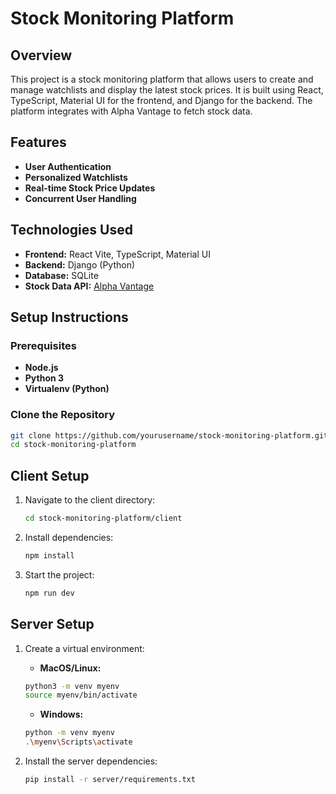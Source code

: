 # Stock Monitoring Platform

## Overview
This project is a stock monitoring platform that allows users to create and manage watchlists and display the latest stock prices. It is built using React, TypeScript, Material UI for the frontend, and Django for the backend. The platform integrates with Alpha Vantage to fetch stock data.

## Features
- **User Authentication**
- **Personalized Watchlists**
- **Real-time Stock Price Updates**
- **Concurrent User Handling**

## Technologies Used
- **Frontend:** React Vite, TypeScript, Material UI
- **Backend:** Django (Python)
- **Database:** SQLite
- **Stock Data API:** [Alpha Vantage](https://www.alphavantage.co)

## Setup Instructions

### Prerequisites
- **Node.js**
- **Python 3**
- **Virtualenv (Python)**

### Clone the Repository
```bash
git clone https://github.com/yourusername/stock-monitoring-platform.git
cd stock-monitoring-platform
```
## Client Setup
1. Navigate to the client directory:
    ```bash
    cd stock-monitoring-platform/client
    ```

2. Install dependencies:
    ```bash
    npm install
    ```

3. Start the project:
    ```bash
    npm run dev
    ```

## Server Setup
1. Create a virtual environment:

    - **MacOS/Linux:**
    ```bash
    python3 -m venv myenv
    source myenv/bin/activate
    ```

    - **Windows:**
    ```bash
    python -m venv myenv
    .\myenv\Scripts\activate
    ```

2. Install the server dependencies:
    ```bash
    pip install -r server/requirements.txt
    ```


